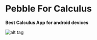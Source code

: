 Pebble For Calculus
===================

**Best Calculus App for android devices**
                                      
 ![alt tag](http://s28.postimg.org/7v09ypwjx/pebble1.jpg)

